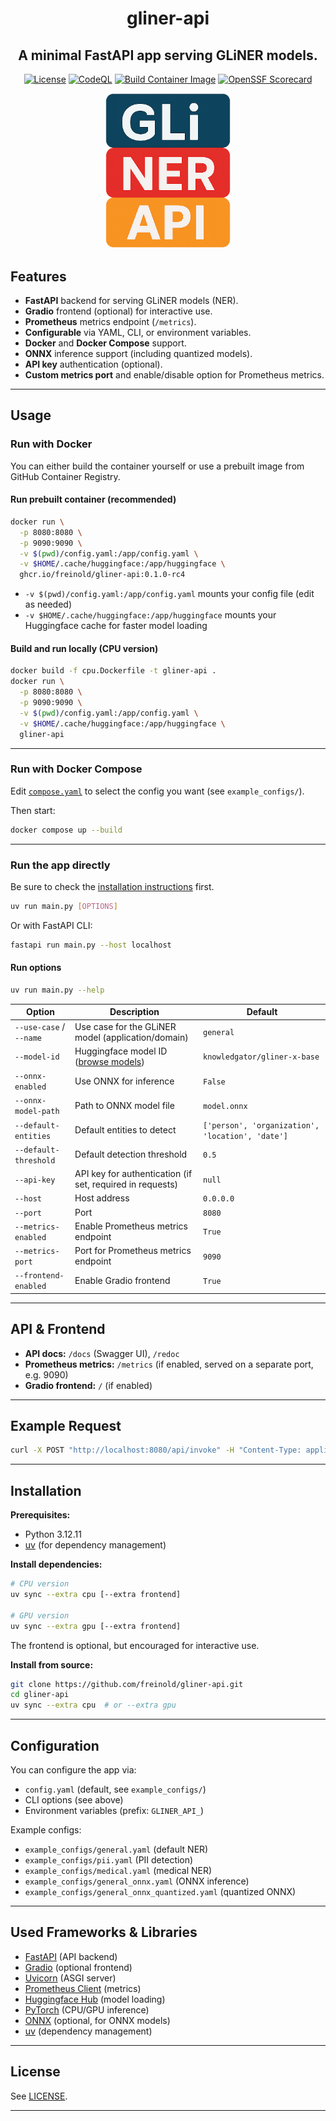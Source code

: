 <div align="center">

# gliner-api

## A minimal FastAPI app serving GLiNER models.

[![License](https://img.shields.io/github/license/freinold/gliner-api)](https://github.com/freinold/gliner-api/blob/main/LICENSE)
[![CodeQL](https://github.com/freinold/gliner-api/actions/workflows/github-code-scanning/codeql/badge.svg)](https://github.com/freinold/gliner-api/actions/workflows/github-code-scanning/codeql)
[![Build Container Image](https://github.com/freinold/gliner-api/actions/workflows/docker-release.yml/badge.svg)](https://github.com/freinold/gliner-api/actions/workflows/docker-release.yml)
[![OpenSSF Scorecard](https://api.scorecard.dev/projects/github.com/freinold/gliner-api/badge)](https://scorecard.dev/viewer/?uri=github.com/freinold/gliner-api)

  <img src="static/logo.png" alt="GLiNER Logo" width="200"/>
</div>

## Features

- **FastAPI** backend for serving GLiNER models (NER).
- **Gradio** frontend (optional) for interactive use.
- **Prometheus** metrics endpoint (`/metrics`).
- **Configurable** via YAML, CLI, or environment variables.
- **Docker** and **Docker Compose** support.
- **ONNX** inference support (including quantized models).
- **API key** authentication (optional).
- **Custom metrics port** and enable/disable option for Prometheus metrics.

---

## Usage

### Run with Docker

You can either build the container yourself or use a prebuilt image from GitHub Container Registry.

#### Run prebuilt container (recommended)

```bash
docker run \
  -p 8080:8080 \
  -p 9090:9090 \
  -v $(pwd)/config.yaml:/app/config.yaml \
  -v $HOME/.cache/huggingface:/app/huggingface \
  ghcr.io/freinold/gliner-api:0.1.0-rc4
```

- `-v $(pwd)/config.yaml:/app/config.yaml` mounts your config file (edit as needed)
- `-v $HOME/.cache/huggingface:/app/huggingface` mounts your Huggingface cache for faster model loading

#### Build and run locally (CPU version)

```bash
docker build -f cpu.Dockerfile -t gliner-api .
docker run \
  -p 8080:8080 \
  -p 9090:9090 \
  -v $(pwd)/config.yaml:/app/config.yaml \
  -v $HOME/.cache/huggingface:/app/huggingface \
  gliner-api
```

---

### Run with Docker Compose

Edit [`compose.yaml`](compose.yaml) to select the config you want (see `example_configs/`).

Then start:

```bash
docker compose up --build
```

---

### Run the app directly

Be sure to check the [installation instructions](#installation) first.

```bash
uv run main.py [OPTIONS]
```

Or with FastAPI CLI:

```bash
fastapi run main.py --host localhost
```

#### Run options

```bash
uv run main.py --help
```

| Option                  | Description                                               | Default                                          |
| ----------------------- | --------------------------------------------------------- | ------------------------------------------------ |
| `--use-case` / `--name` | Use case for the GLiNER model (application/domain)        | `general`                                        |
| `--model-id`            | Huggingface model ID ([browse models][gliner-models])     | `knowledgator/gliner-x-base`                     |
| `--onnx-enabled`        | Use ONNX for inference                                    | `False`                                          |
| `--onnx-model-path`     | Path to ONNX model file                                   | `model.onnx`                                     |
| `--default-entities`    | Default entities to detect                                | `['person', 'organization', 'location', 'date']` |
| `--default-threshold`   | Default detection threshold                               | `0.5`                                            |
| `--api-key`             | API key for authentication (if set, required in requests) | `null`                                           |
| `--host`                | Host address                                              | `0.0.0.0`                                        |
| `--port`                | Port                                                      | `8080`                                           |
| `--metrics-enabled`     | Enable Prometheus metrics endpoint                        | `True`                                           |
| `--metrics-port`        | Port for Prometheus metrics endpoint                      | `9090`                                           |
| `--frontend-enabled`    | Enable Gradio frontend                                    | `True`                                           |

[gliner-models]: https://huggingface.co/models?library=gliner&sort=trending

---

## API & Frontend

- **API docs:** `/docs` (Swagger UI), `/redoc`
- **Prometheus metrics:** `/metrics` (if enabled, served on a separate port, e.g. 9090)
- **Gradio frontend:** `/` (if enabled)

---

## Example Request

```bash
curl -X POST "http://localhost:8080/api/invoke" -H "Content-Type: application/json" -d '{"text": "Steve Jobs founded Apple in Cupertino."}'
```

---

## Installation

**Prerequisites:**

- Python 3.12.11
- [uv](https://github.com/astral-sh/uv) (for dependency management)

**Install dependencies:**

```bash
# CPU version
uv sync --extra cpu [--extra frontend]

# GPU version
uv sync --extra gpu [--extra frontend]
```

The frontend is optional, but encouraged for interactive use.

**Install from source:**

```bash
git clone https://github.com/freinold/gliner-api.git
cd gliner-api
uv sync --extra cpu  # or --extra gpu
```

---

## Configuration

You can configure the app via:

- `config.yaml` (default, see `example_configs/`)
- CLI options (see above)
- Environment variables (prefix: `GLINER_API_`)

Example configs:

- `example_configs/general.yaml` (default NER)
- `example_configs/pii.yaml` (PII detection)
- `example_configs/medical.yaml` (medical NER)
- `example_configs/general_onnx.yaml` (ONNX inference)
- `example_configs/general_onnx_quantized.yaml` (quantized ONNX)

---

## Used Frameworks & Libraries

- [FastAPI](https://fastapi.tiangolo.com/) (API backend)
- [Gradio](https://gradio.app/) (optional frontend)
- [Uvicorn](https://www.uvicorn.org/) (ASGI server)
- [Prometheus Client](https://github.com/prometheus/client_python) (metrics)
- [Huggingface Hub](https://huggingface.co/docs/huggingface_hub) (model loading)
- [PyTorch](https://pytorch.org/) (CPU/GPU inference)
- [ONNX](https://onnx.ai/) (optional, for ONNX models)
- [uv](https://github.com/astral-sh/uv) (dependency management)

---

## License

See [LICENSE](LICENSE).

---
